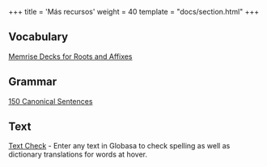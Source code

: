 +++
title = 'Más recursos'
weight = 40
template = "docs/section.html"
+++

## Vocabulary

[Memrise Decks for Roots and Affixes](https://app.memrise.com/course/6118879/globasa-affixes-and-roots/)

## Grammar

[150 Canonical Sentences](https://www.reddit.com/r/Globasa/comments/rhdozj/150_canonical_sentences/)

## Text

[Text Check](https://conlang-checker.vercel.app/) - Enter any text in Globasa to check spelling as well as dictionary translations for words at hover. 
